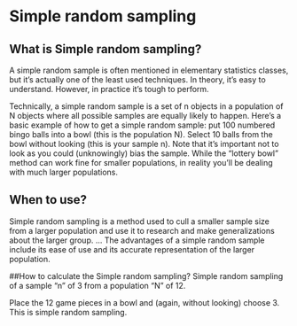 # Simple random sampling

## What is Simple random sampling?
A simple random sample is often mentioned in elementary statistics classes, but it’s actually one of the least used techniques. In theory, it’s easy to understand. However, in practice it’s tough to perform. 

Technically, a simple random sample is a set of n objects in a population of N objects where all possible samples are equally likely to happen. Here’s a basic example of how to get a simple random sample: put 100 numbered bingo balls into a bowl (this is the population N). Select 10 balls from the bowl without looking (this is your sample n). Note that it’s important not to look as you could (unknowingly) bias the sample. While the “lottery bowl” method can work fine for smaller populations, in reality you’ll be dealing with much larger populations. 

## When to use?
Simple random sampling is a method used to cull a smaller sample size from a larger population and use it to research and make generalizations about the larger group. ... The advantages of a simple random sample include its ease of use and its accurate representation of the larger population.

##How to calculate the Simple random sampling?
Simple random sampling of a sample “n” of 3 from a population “N” of 12.  

Place the 12 game pieces in a bowl and (again, without looking) choose 3. This is simple random sampling. 

 